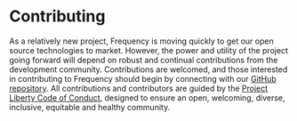 # Contributing

As a relatively new project, Frequency is moving quickly to get our open source technologies to market.
However, the power and utility of the project going forward will depend on robust and continual contributions from the development community.
Contributions are welcomed, and those interested in contributing to Frequency should begin by connecting with our [GitHub repository](https://github.com/LibertyDSNP/frequency/).
All contributions and contributors are guided by the [Project Liberty Code of Conduct](https://github.com/LibertyDSNP/meta/blob/main/CONTRIBUTING.md), designed to ensure an open, welcoming, diverse, inclusive, equitable and healthy community.
